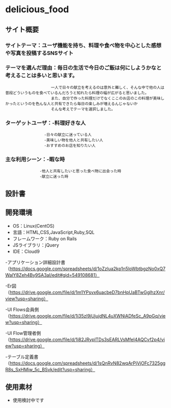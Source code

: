# delicious_food

## サイト概要
### サイトテーマ：ユーザ機能を持ち、料理や食べ物を中心とした感想や写真を投稿するSNSサイト


### テーマを選んだ理由：毎日の生活で今日のご飯は何にしようかなと考えることは多いと思います。
                        一人で日々の献立を考えるのは意外と難しく、そんな中で他の人は普段どういうものを食べているんだろうと知れたら料理の幅が広がると思いました。
                        また、自分で作った料理だけでなくここのお店のこの料理が美味しかったというのを色んな人と共有できたら毎日の楽しみが増えるんじゃないか
                        そんな考えでテーマを選択しました。
                        

### ターゲットユーザ：-料理好きな人
                     -日々の献立に迷っている人
                     -美味しい物を他人と共有したい人
                     -おすすめのお店を知りたい人


### 主な利用シーン：-暇な時
                   -他人と共有したいと思った食べ物に出会った時
                   -献立に迷った時


## 設計書


## 開発環境
- OS：Linux(CentOS)
- 言語：HTML,CSS,JavaScript,Ruby,SQL
- フレームワーク：Ruby on Rails
- JSライブラリ：jQuery
- IDE：Cloud9

-アプリケーション詳細設計書（https://docs.google.com/spreadsheets/d/1oZzlua2kp1n5loWbtbgzNo0xQ7WalY8Zeh4By9SA3aI/edit#gid=549108681）

-Er図（https://drive.google.com/file/d/1m1YPsvx6uacbeD7bnHpUaBTwGglhzXnr/view?usp=sharing）

-UI Flows会員側（https://drive.google.com/file/d/1i35zl9jUjujdNL4uXWNiADfeSc_A9pGq/view?usp=sharing）

-UI Flow管理者側（https://drive.google.com/file/d/1i82JRyplTDs3sEARLVsMfeI4AQCvf2p4/view?usp=sharing）

-テーブル定義書（https://docs.google.com/spreadsheets/d/1sQnRvN82wqArPjVjOFc7325ggR8s_SxHMiw_5c_BSvk/edit?usp=sharing）

## 使用素材
- 使用検討中です
